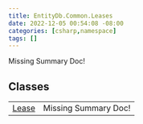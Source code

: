 ```yaml
---
title: EntityDb.Common.Leases
date: 2022-12-05 00:54:08 -08:00
categories: [csharp,namespace]
tags: []
---
```


Missing Summary Doc!
## Classes
<table><tr><td><a href='/posts/csharp.member.entitydb.common.leases.lease/'>Lease</a></td><td>Missing Summary Doc!</td></tr></table>
